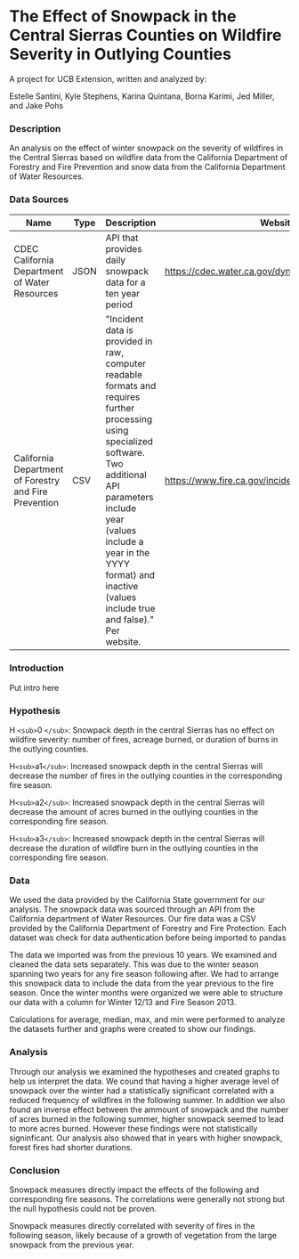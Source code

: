 # The Effect of Snowpack in the Central Sierras  Counties on Wildfire Severity in Outlying Counties

A project for UCB Extension, written and analyzed by:

Estelle Santini, Kyle Stephens, Karina Quintana, Borna Karimi, Jed Miller, and Jake Pohs

### **Description**

An analysis on the effect of winter snowpack on the severity of wildfires in the Central Sierras based on wildfire data from the California Department of Forestry and Fire Prevention and snow data from the California Department of Water Resources.

### Data Sources

| Name                                                  | Type | Description                                                                                                                                                                                                                                                                | Website                                           |
| ----------------------------------------------------- | ---- | -------------------------------------------------------------------------------------------------------------------------------------------------------------------------------------------------------------------------------------------------------------------------- | ------------------------------------------------- |
| CDEC California Department of Water Resources         | JSON | API that provides daily snowpack data for a ten year period                                                                                                                                                                                                                | https://cdec.water.ca.gov/dynamicapp/wsSensorData |
| California Department of Forestry and Fire Prevention | CSV  | "Incident data is provided in raw, computer readable formats and requires further processing using specialized software. Two additional API parameters include year (values include a year in the YYYY format) and inactive (values include true and false)." Per website. | https://www.fire.ca.gov/incidents/                |

### Introduction

Put intro here

### Hypothesis

H `<sub>`0 `</sub>`: Snowpack depth in the central Sierras has no effect on wildfire severity: number of fires, acreage burned, or duration of burns in the outlying counties.

H`<sub>`a1`</sub>`: Increased snowpack depth in the central Sierras will decrease the number of fires in the outlying counties in the corresponding fire season.

H`<sub>`a2`</sub>`: Increased snowpack depth in the central Sierras will decrease the amount of acres burned in the outlying counties in the corresponding fire season.

H`<sub>`a3`</sub>`: Increased snowpack depth in the central Sierras will decrease the duration of wildfire burn in the outlying counties in the corresponding fire season.

### Data

We used the data provided by the California State government for our analysis. The snowpack data was sourced through an API from the California department of Water Resources. Our fire data was a CSV provided by the California Department of Forestry and Fire Protection. Each dataset was check for data authentication before being imported to pandas

The data we imported was from the previous 10 years. We examined and cleaned the data sets separately. This was due to the winter season spanning two years for any fire season following after. We had to arrange this snowpack data to include the data from the year previous to the fire season. Once the winter months were organized we were able to structure our data with a column for Winter 12/13 and Fire Season 2013.

Calculations for average, median, max, and min were performed to analyze the datasets further and graphs were created to show our findings.

### Analysis

Through our analysis we examined the hypotheses and created graphs to help us interpret the data. We cound that having a higher average level of snowpack over the winter had a statistically significant correlated with a reduced frequency of wildfires in the following summer. In addition we also found an inverse effect between the ammount of snowpack and the number of acres burned in the following summer, higher snowpack seemed to lead to more acres burned. However these findings were not statistically signinficant. Our analysis also showed that in years with higher snowpack, forest fires had shorter durations.

### Conclusion

Snowpack measures directly impact the effects of the following and corresponding fire seasons. The correlations were generally not strong but the null hypothesis could not be proven.

Snowpack measures directly correlated with severity of fires in the following season, likely because of a growth of vegetation from the large snowpack from the previous year.

